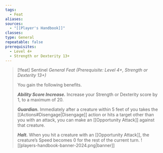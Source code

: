 ```yaml
---
tags:
  - Feat
aliases: 
sources:
  - "[[Player's Handbook]]"
classes: 
type: General
repeatable: false
prerequisites:
  - Level 4+
  - Strength or Dexterity 13+
---
```

>[!feat] Sentinel
>_General Feat (Prerequisite: Level 4+, Strength or Dexterity 13+)_
>
>You gain the following benefits.
>
>**_Ability Score Increase._** Increase your Strength or Dexterity score by 1, to a maximum of 20.
>
>**_Guardian._** Immediately after a creature within 5 feet of you takes the [[Actions#Disengage\|Disengage]] action or hits a target other than you with an attack, you can make an [[Opportunity Attack]] against that creature.
>
>**_Halt._** When you hit a creature with an [[Opportunity Attack]], the creature’s Speed becomes 0 for the rest of the current turn.
![[players-handbook-banner-2024.png|banner]]